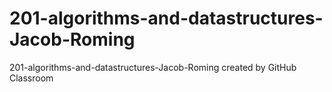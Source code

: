 # 201-algorithms-and-datastructures-Jacob-Roming
201-algorithms-and-datastructures-Jacob-Roming created by GitHub Classroom



